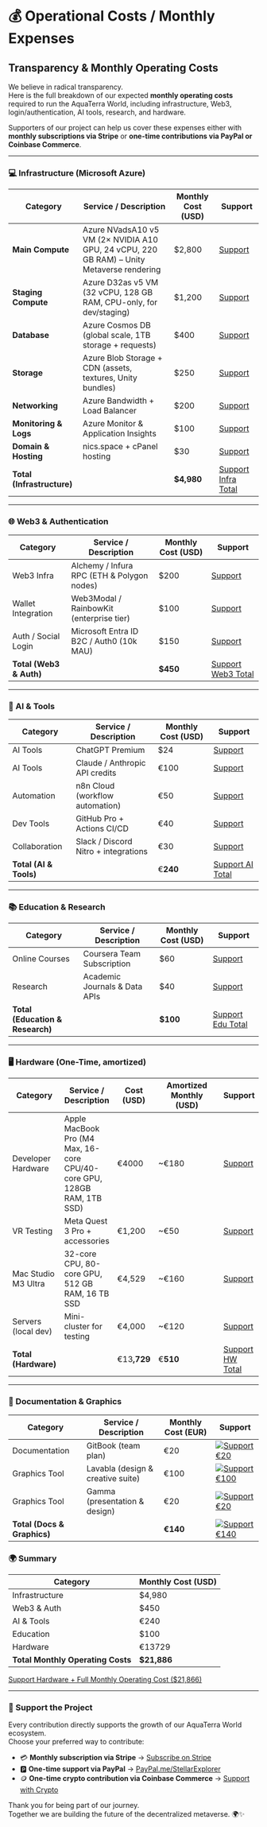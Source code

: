 # 💰 Operational Costs / Monthly Expenses

## Transparency & Monthly Operating Costs

We believe in radical transparency.\
Here is the full breakdown of our expected **monthly operating costs** required to run the AquaTerra World, including infrastructure, Web3, login/authentication, AI tools, research, and hardware.

Supporters of our project can help us cover these expenses either with **monthly subscriptions via Stripe** or **one-time contributions via PayPal or Coinbase Commerce**.

***

### 💻 Infrastructure (Microsoft Azure)

| Category                   | Service / Description                                                                     | Monthly Cost (USD) | Support                                                               |
| -------------------------- | ----------------------------------------------------------------------------------------- | ------------------ | --------------------------------------------------------------------- |
| **Main Compute**           | Azure NVadsA10 v5 VM (2× NVIDIA A10 GPU, 24 vCPU, 220 GB RAM) – Unity Metaverse rendering | $2,800             | [Support](https://buy.stripe.com/3cIeVcgI66DqaqNeVDaVa03)             |
| **Staging Compute**        | Azure D32as v5 VM (32 vCPU, 128 GB RAM, CPU-only, for dev/staging)                        | $1,200             | [Support](https://buy.stripe.com/eVqfZg77w0f26ax14NaVa04)             |
| **Database**               | Azure Cosmos DB (global scale, 1TB storage + requests)                                    | $400               | [Support](https://buy.stripe.com/eVqaEWajI2naeH39BjaVa05)             |
| **Storage**                | Azure Blob Storage + CDN (assets, textures, Unity bundles)                                | $250               | [Support](https://buy.stripe.com/fZu4gy2Rg3regPbcNvaVa06)             |
| **Networking**             | Azure Bandwidth + Load Balancer                                                           | $200               | [Support](https://buy.stripe.com/28EeVc3Vk2na56tcNvaVa07)             |
| **Monitoring & Logs**      | Azure Monitor & Application Insights                                                      | $100               | [Support](https://buy.stripe.com/bJe14m77w5zm8iF8xfaVa08)             |
| **Domain & Hosting**       | nics.space + cPanel hosting                                                               | $30                | [Support](https://buy.stripe.com/5kQ3cudvU7Hu7eBbJraVa09)             |
| **Total (Infrastructure)** |                                                                                           | **$4,980**         | [Support Infra Total](https://buy.stripe.com/6oU3cu3VkaTG6ax5l3aVa0a) |

***

### 🌐 Web3 & Authentication

| Category                | Service / Description                      | Monthly Cost (USD) | Support                                                              |
| ----------------------- | ------------------------------------------ | ------------------ | -------------------------------------------------------------------- |
| Web3 Infra              | Alchemy / Infura RPC (ETH & Polygon nodes) | $200               | [Support](https://buy.stripe.com/6oUcN4crQaTGcyV28RaVa0b)            |
| Wallet Integration      | Web3Modal / RainbowKit (enterprise tier)   | $100               | [Support](https://buy.stripe.com/aFa7sK77wf9WgPb14NaVa0c)            |
| Auth / Social Login     | Microsoft Entra ID B2C / Auth0 (10k MAU)   | $150               | [Support](https://buy.stripe.com/bJe7sK0J83re8iF5l3aVa0d)            |
| **Total (Web3 & Auth)** |                                            | **$450**           | [Support Web3 Total](https://buy.stripe.com/dRm5kC9fE7Hu0Qd7tbaVa0e) |

***

### 🤖 AI & Tools

| Category               | Service / Description                | Monthly Cost (USD) | Support                                                            |
| ---------------------- | ------------------------------------ | ------------------ | ------------------------------------------------------------------ |
| AI Tools               | ChatGPT Premium                      | $24                | [Support](https://buy.stripe.com/bJecN40J80f20Qd5l3aVa0f)          |
| AI Tools               | Claude / Anthropic API credits       | €100               | [Support](https://buy.stripe.com/aFabJ02Rgf9W0Qd00JaVa0j)          |
| Automation             | n8n Cloud (workflow automation)      | €50                | [Support](https://buy.stripe.com/00w5kCbnM0f2buR6p7aVa0g)          |
| Dev Tools              | GitHub Pro + Actions CI/CD           | €40                | [Support](https://buy.stripe.com/3cI8wOcrQ1j67eB4gZaVa0h)          |
| Collaboration          | Slack / Discord Nitro + integrations | €30                | [Support](https://buy.stripe.com/00w3cu9fE7Hu0QdfZHaVa0i)          |
| **Total (AI & Tools)** |                                      | €**240**           | [Support AI Total](https://buy.stripe.com/cNiaEWfE22nacyV14NaVa0k) |

***

### 📚 Education & Research

| Category                         | Service / Description         | Monthly Cost (USD) | Support                                                             |
| -------------------------------- | ----------------------------- | ------------------ | ------------------------------------------------------------------- |
| Online Courses                   | Coursera Team Subscription    | $60                | [Support](https://buy.stripe.com/9B6bJ03Vk6Dq42p00JaVa0l)           |
| Research                         | Academic Journals & Data APIs | $40                | [Support](https://buy.stripe.com/5kQ3cu9fE7HudCZ5l3aVa0m)           |
| **Total (Education & Research)** |                               | **$100**           | [Support Edu Total](https://buy.stripe.com/28E28q4Zo6Dq9mJ6p7aVa0n) |

***

### 🖥 Hardware (One-Time, amortized)

<table><thead><tr><th>Category</th><th>Service / Description</th><th>Cost (USD)</th><th width="136">Amortized Monthly (USD)</th><th>Support</th></tr></thead><tbody><tr><td>Developer Hardware</td><td>Apple MacBook Pro (M4 Max, 16-core CPU/40-core GPU, 128GB RAM, 1TB SSD)</td><td>€4000</td><td>~€180</td><td><a href="https://buy.stripe.com/00waEW8bA1j6eH328RaVa0o">Support</a></td></tr><tr><td>VR Testing</td><td>Meta Quest 3 Pro + accessories</td><td>€1,200</td><td>~€50</td><td><a href="https://buy.stripe.com/5kQdR83Vk7HueH300JaVa0p">Support</a></td></tr><tr><td>Mac Studio M3 Ultra</td><td>32-core CPU, 80-core GPU, 512 GB RAM, 16 TB SSD</td><td>€4,529</td><td>~€160</td><td><a href="https://buy.stripe.com/4gMcN42RgbXKbuR9BjaVa0q">Support</a></td></tr><tr><td>Servers (local dev)</td><td>Mini-cluster for testing</td><td>€4,000</td><td>~€120</td><td><a href="https://buy.stripe.com/00w14mezYf9WfL714NaVa0r">Support</a></td></tr><tr><td><strong>Total (Hardware)</strong></td><td></td><td>€13<strong>,729</strong></td><td>€<strong>510</strong></td><td><a href="https://buy.stripe.com/cNi14m4Zo9PCfL77tbaVa0s">Support HW Total</a></td></tr></tbody></table>

***

### 📑 Documentation & Graphics

| Category                    | Service / Description             | Monthly Cost (EUR) | Support                                                                                                                                                 |
| --------------------------- | --------------------------------- | ------------------ | ------------------------------------------------------------------------------------------------------------------------------------------------------- |
| Documentation               | GitBook (team plan)               | €20                | [![Support €20](https://img.shields.io/badge/Support-%E2%82%AC20-brightgreen?style=for-the-badge\&logo=buymeacoffee)](https://your-link.com/gitbook)    |
| Graphics Tool               | Lavabla (design & creative suite) | €100               | [![Support €100](https://img.shields.io/badge/Support-%E2%82%AC100-blue?style=for-the-badge\&logo=paypal)](https://your-link.com/lavabla)               |
| Graphics Tool               | Gamma (presentation & design)     | €20                | [![Support €20](https://img.shields.io/badge/Support-%E2%82%AC20-brightgreen?style=for-the-badge\&logo=stripe)](https://your-link.com/gamma)            |
| **Total (Docs & Graphics)** |                                   | **€140**           | [![Support €140](https://img.shields.io/badge/Support-%E2%82%AC140-blue?style=for-the-badge\&logo=coinbase)](https://your-link.com/docs-graphics-total) |

### 🌍 Summary

| Category                          | Monthly Cost (USD) |
| --------------------------------- | ------------------ |
| Infrastructure                    | $4,980             |
| Web3 & Auth                       | $450               |
| AI & Tools                        | €240               |
| Education                         | $100               |
| Hardware                          | €13729             |
| **Total Monthly Operating Costs** | **$21,886**        |

[Support Hardware + Full Monthly Operating Cost ($21,866)](https://buy.stripe.com/00waEW3Vk7Hu56t9BjaVa0t)

***

### 🙌 Support the Project

Every contribution directly supports the growth of our AquaTerra World ecosystem.\
Choose your preferred way to contribute:

* 💳 **Monthly subscription via Stripe** → [Subscribe on Stripe](https://buy.stripe.com/aFa00i9fE3reaqN14NaVa0u)
* 🅿️ **One-time support via PayPal** → [PayPal.me/StellarExplorer](https://paypal.me/StellarExplorer)
* 🪙 **One-time crypto contribution via Coinbase Commerce** → [Support with Crypto](https://commerce.coinbase.com/checkout/5ac579ab-c8fa-4fc0-8483-23344e53e19e)

Thank you for being part of our journey.\
Together we are building the future of the decentralized metaverse. 🌍✨
